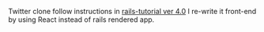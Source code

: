 Twitter clone follow instructions in [rails-tutorial ver 4.0](https://rails-4-0.railstutorial.org/)
I re-write it front-end by using React instead of rails rendered app.
